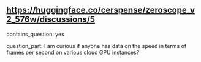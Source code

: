 ## https://huggingface.co/cerspense/zeroscope_v2_576w/discussions/5

contains_question: yes

question_part: I am curious if anyone has data on the speed in terms of frames per second on various cloud GPU instances?